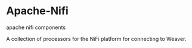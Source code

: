 # Apache-Nifi
apache nifi components

A collection of processors for the NiFi platform for connecting to Weaver.

